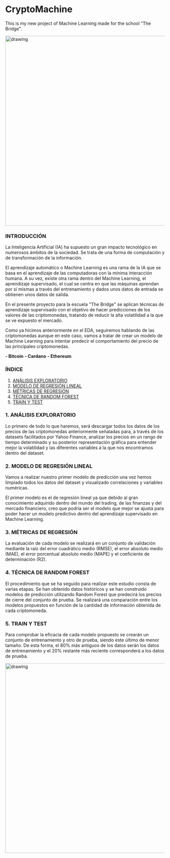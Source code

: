 # CryptoMachine
This is my new project of Machine Learning made for the school "The Bridge".

<img src="https://i0.wp.com/sistemasgeniales.com/wp-content/uploads/2020/08/CRYPTOBIGDATA2.jpg?resize=696%2C463&ssl=1" alt="drawing" width="600"/>


### INTRODUCCIÓN

La Inteligencia Artificial (IA) ha supuesto un gran impacto tecnológico en numerosos ámbitos de la sociedad. Se trata de una forma de computación y de transformación de la información.

El aprendizaje automático o Machine Learning es una rama de la IA que se basa en el aprendizaje de las computadoras con la mínima interacción humana.
A su vez, existe otra rama dentro del Machine Learning, el aprendizaje supervisado, el cual se centra en que las máquinas aprendan por sí mismas a través del entrenamiento 
y dados unos datos de entrada se obtienen unos datos de salida.

En el presente proyecto para la escuela "The Bridge" se aplican técnicas de aprendizaje supervisado con el objetivo de hacer predicciones de los valores de las criptomonedas,
tratando de reducir la alta volatilidad a la que se ve expuesto el mercado.


Como ya hicimos anteriormente en el EDA, seguiremos hablando de las criptomonedas aunque en este caso,
vamos a tratar de crear un modelo de Machine Learning para intentar predecir el comportamiento del precio de las principales criptomonedas.


**- Bitcoin**
**- Cardano**
**- Ethereum**


### ÍNDICE


1. [ANÁLISIS EXPLORATORIO](#ANÁLISIS_EXPLORATORIO)
2. [MODELO DE REGRESIÓN LINEAL](#MODELO_DE_REGRESIÓN_LINEAL)
3. [MÉTRICAS DE REGRESIÓN](#MÉTRICAS_DE_REGRESIÓN)
4. [TÉCNICA DE RANDOM FOREST](#TÉCNICA_DE_RAMDOM_FOREST)
5. [TRAIN Y TEST](#TRAIN_Y_TEST)




### 1. ANÁLISIS EXPLORATORIO <a id='ANÁLISIS_EXPLORATORIO'></a>

Lo primero de todo lo que haremos, será descargar todos los datos de los precios de las criptomonedas anteriormente señaladas
para, a través de los datasets facilitados por Yahoo Finance, analizar los precios en un rango de tiempo determinado y su posterior representación gráfica 
para entender mejor la volatilidad y las diferentes variables a la que nos encontramos dentro del dataset.


### 2. MODELO DE REGRESIÓN LINEAL <a id='MODELO_DE_REGRESIÓN_LINEAL'></a>

Vamos a realizar nuestro primer modelo de predicción una vez hemos limpiado todos los datos del dataset y visualizado correlaciones y variables numéricas.

El primer modelo es el de regresión lineal ya que debido al gran conocimiento adquirido dentro del mundo del trading, de las finanzas y del mercado financiero, 
creo que podría ser el modelo que mejor se ajusta para poder hacer un modelo predictivo dentro del aprendizaje supervisado en Machine Learning.


### 3. MÉTRICAS DE REGRESIÓN <a id='MÉTRICAS_DE_REGRESIÓN'></a>

La evaluación de cada modelo se realizará en un conjunto de validación mediante la raíz del error cuadrático medio (RMSE), el error absoluto medio (MAE),
el error porcentual absoluto medio (MAPE) y el coeficiente de determinación (R2).


### 4. TÉCNICA DE RANDOM FOREST <a id='TÉCNICA_DE_RANDOM_FOREST'></a>

El procedimiento que se ha seguido para realizar este estudio consta de varias etapas. 
Se han obtenido datos históricos y se han construido modelos de predicción utilizando Random Forest que predecirá los precios de cierre del conjunto de prueba.
Se realizará una comparación entre los modelos propuestos en función de la cantidad de información obtenida de cada criptomoneda. 


### 5. TRAIN Y TEST <a id='TRAIN_Y_TEST'></a>

Para comprobar la eficacia de cada modelo propuesto se crearán un conjunto de entrenamiento y otro de prueba, siendo este último de menor tamaño. De esta forma, el 80% más antiguos de los datos serán 
los datos de entrenamiento y el 20% restante más reciente corresponderá a los datos de prueba.


<img src="https://imagenes.elpais.com/resizer/G9srcPjblTzItvubVDaS-jez3To=/980x0/cloudfront-eu-central-1.images.arcpublishing.com/prisa/OGO3RZFJXFGYFJPN2SYW6HO4BI.jpg" alt="drawing" width="600"/>


